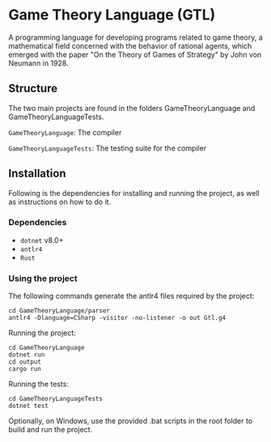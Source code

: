 # Game Theory Language (GTL)

A programming language for developing programs related to game theory, a mathematical field concerned with the behavior of rational agents, which emerged with the paper "On the Theory of Games of Strategy" by John von Neumann in 1928.

## Structure

The two main projects are found in the folders GameTheoryLanguage and GameTheoryLanguageTests.

`GameTheoryLanguage`: The compiler

`GameTheoryLanguageTests`: The testing suite for the compiler

## Installation

Following is the dependencies for installing and running the project, as well as instructions on how to do it.

### Dependencies

- `dotnet` v8.0+
- `antlr4`
- `Rust`

### Using the project

The following commands generate the antlr4 files required by the project:

```
cd GameTheoryLanguage/parser
antlr4 -Dlanguage=CSharp -visitor -no-listener -o out Gtl.g4
```

Running the project:

```
cd GameTheoryLanguage
dotnet run
cd output
cargo run
```

Running the tests:

```
cd GameTheoryLanguageTests
dotnet test
```

Optionally, on Windows, use the provided .bat scripts in the root folder to build and run the project.
